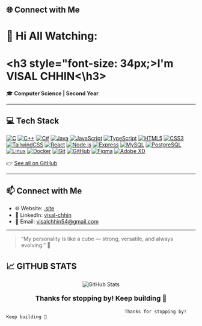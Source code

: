 ## 🌐 Connect with Me

# 👋 Hi All Watching:  

# **<h3 style="font-size: 34px;>I'm VISAL CHHIN<\h3>**  

🎓 **Computer Science | Second Year**  

---

## 💻 Tech Stack

[![C](https://img.shields.io/badge/-C-00599C?style=flat-square&logo=c&logoColor=white)](https://en.wikipedia.org/wiki/C_(programming_language))
[![C++](https://img.shields.io/badge/-C++-00599C?style=flat-square&logo=c%2B%2B&logoColor=white)](https://isocpp.org/)
[![C#](https://img.shields.io/badge/-C%23-239120?style=flat-square&logo=c-sharp&logoColor=white)](https://learn.microsoft.com/en-us/dotnet/csharp/)
[![Java](https://img.shields.io/badge/-Java-007396?style=flat-square&logo=java&logoColor=white)](https://www.oracle.com/java/)
[![JavaScript](https://img.shields.io/badge/-JavaScript-F7DF1E?style=flat-square&logo=javascript&logoColor=black)](https://developer.mozilla.org/en-US/docs/Web/JavaScript)
[![TypeScript](https://img.shields.io/badge/-TypeScript-3178C6?style=flat-square&logo=typescript&logoColor=white)](https://www.typescriptlang.org/)
[![HTML5](https://img.shields.io/badge/-HTML5-E34F26?style=flat-square&logo=html5&logoColor=white)](https://developer.mozilla.org/en-US/docs/Web/HTML)
[![CSS3](https://img.shields.io/badge/-CSS3-1572B6?style=flat-square&logo=css3&logoColor=white)](https://developer.mozilla.org/en-US/docs/Web/CSS)
[![TailwindCSS](https://img.shields.io/badge/-TailwindCSS-38B2AC?style=flat-square&logo=tailwind-css&logoColor=white)](https://tailwindcss.com/)
[![React](https://img.shields.io/badge/-React-61DAFB?style=flat-square&logo=react&logoColor=black)](https://react.dev/)
[![Node.js](https://img.shields.io/badge/-Node.js-339933?style=flat-square&logo=node.js&logoColor=white)](https://nodejs.org/)
[![Express](https://img.shields.io/badge/-Express.js-000000?style=flat-square&logo=express&logoColor=white)](https://expressjs.com/)
[![MySQL](https://img.shields.io/badge/-MySQL-4479A1?style=flat-square&logo=mysql&logoColor=white)](https://www.mysql.com/)
[![PostgreSQL](https://img.shields.io/badge/-PostgreSQL-4169E1?style=flat-square&logo=postgresql&logoColor=white)](https://www.postgresql.org/)
[![Linux](https://img.shields.io/badge/-Linux-FCC624?style=flat-square&logo=linux&logoColor=black)](https://www.linux.org/)
[![Docker](https://img.shields.io/badge/-Docker-2496ED?style=flat-square&logo=docker&logoColor=white)](https://www.docker.com/)
[![Git](https://img.shields.io/badge/-Git-F05032?style=flat-square&logo=git&logoColor=white)](https://git-scm.com/)
[![GitHub](https://img.shields.io/badge/-GitHub-181717?style=flat-square&logo=github&logoColor=white)](https://github.com/)
[![Figma](https://img.shields.io/badge/-Figma-F24E1E?style=flat-square&logo=figma&logoColor=white)](https://www.figma.com/)
[![Adobe XD](https://img.shields.io/badge/-AdobeXD-FF61F6?style=flat-square&logo=adobe-xd&logoColor=white)](https://adobexdplatform.com/)

👉 [See all on GitHub](https://github.com/visal-chhin/visal-chhin)

---

## 📫 Connect with Me

- 🌐 Website: [.site](https://.site)  
- 💼 LinkedIn: [visal-chhin]()
- 📧 Email: [visalchhin54@gmail.com](mailto:visalchhin54@gmail.com)  

---

> “My personality is like a cube — strong, versatile, and always evolving.” 💪


<h2 style="font-size: 22px;">📈 GITHUB STATS</h2>
<p align="center">
  <img src="https://github-readme-stats.vercel.app/api?username=visal-chhin&show_icons=true&theme=tokyonight" alt="GitHub Stats" />
</p>

<p style="font-size: 18px; text-align: center;">
  <strong>Thanks for stopping by! Keep building 🚀</strong>
</p>



                                                Thanks for stopping by! Keep building 🚀

